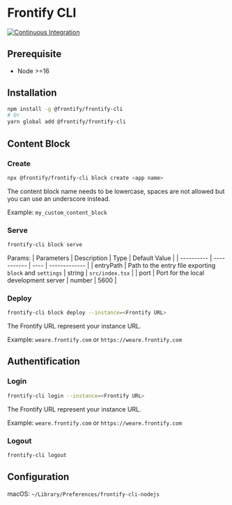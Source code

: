 # Frontify CLI

[![Continuous Integration](https://github.com/Frontify/frontify-cli/actions/workflows/continuous-integration.yml/badge.svg)](https://github.com/Frontify/frontify-cli/actions/workflows/continuous-integration.yml)

## Prerequisite

-   Node >=16

## Installation

```bash
npm install -g @frontify/frontify-cli
# Or
yarn global add @frontify/frontify-cli
```

## Content Block

### Create

```bash
npx @frontify/frontify-cli block create <app name>
```

The content block name needs to be lowercase, spaces are not allowed but you can use an underscore instead.

Example: `my_custom_content_block`

### Serve

```bash
frontify-cli block serve
```

Params:
| Parameters | Description | Type | Default Value |
| ---------- | ----------- | ---- | ------------- |
| entryPath | Path to the entry file exporting `block` and `settings` | string | `src/index.tsx` |
| port | Port for the local development server | number | 5600 |

### Deploy

```bash
frontify-cli block deploy --instance=<Frontify URL>
```

The Frontify URL represent your instance URL.

Example: `weare.frontify.com` or `https://weare.frontify.com`

## Authentification

### Login

```bash
frontify-cli login --instance=<Frontify URL>
```

The Frontify URL represent your instance URL.

Example: `weare.frontify.com` or `https://weare.frontify.com`

### Logout

```bash
frontify-cli logout
```

## Configuration

macOS: `~/Library/Preferences/frontify-cli-nodejs`
